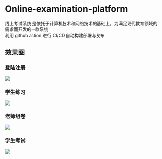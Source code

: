 # Online-examination-platform

线上考试系统 是依托于计算机技术和网络技术的基础上，为满足现代教育领域的需求而开发的一款系统</br> 利用 github action 进行 CI/CD 自动构建部署与发布</br>

## 效果图

### 登陆注册

![](https://img-blog.csdnimg.cn/c9b4281bb9604c28835738ba4596a91a.gif)

### 学生练习

![](https://img-blog.csdnimg.cn/fbf87d75d8844a729b48567150f217aa.gif)

### 老师组卷

![](https://img-blog.csdnimg.cn/2154ec835ad04a9590c9ccc4a17dcb0c.gif)

### 学生考试

![](https://img-blog.csdnimg.cn/a4ec648b81984ad38ee0ae79317277ac.gif)
